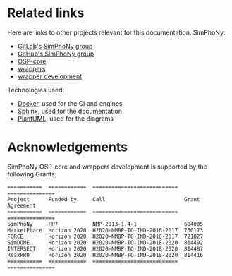 # Related links
Here are links to other projects relevant for this documentation.
SimPhoNy:
- [GitLab's SimPhoNy group](https://gitlab.cc-asp.fraunhofer.de/simphony)
- [GitHub's SimPhoNy group](https://github.com/simphony)
- [OSP-core](https://github.com/simphony/osp-core)
- [wrappers](https://gitlab.cc-asp.fraunhofer.de/simphony/wrappers)
- [wrapper development](https://gitlab.cc-asp.fraunhofer.de/simphony/wrappers/wrapper-development/)

Technologies used:
- [Docker](https://www.docker.com/), used for the CI and engines
- [Sphinx](https://www.sphinx-doc.org/), used for the documentation
- [PlantUML](https://plantuml.com/), used for the diagrams

# Acknowledgements
SimPhoNy OSP-core and wrappers development is supported by the following Grants:

```eval_rst
===========  ============  ===========================  ===============
Project      Funded by     Call                         Grant Agreement
===========  ============  ===========================  ===============
SimPhoNy     FP7           NMP-2013-1.4-1               604005
MarketPlace  Horizon 2020  H2020-NMBP-TO-IND-2016-2017  760173
FORCE        Horizon 2020  H2020-NMBP-TO-IND-2016-2017  721027
SimDOME      Horizon 2020  H2020-NMBP-TO-IND-2018-2020  814492
INTERSECT    Horizon 2020  H2020-NMBP-TO-IND-2018-2020  814487
ReaxPRO      Horizon 2020  H2020-NMBP-TO-IND-2018-2020  814416
===========  ============  ===========================  ===============
```